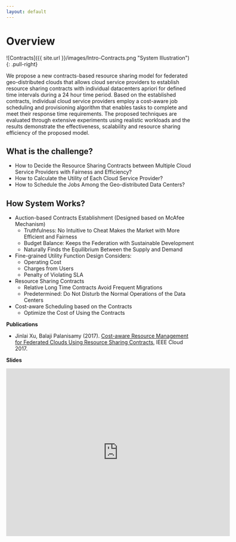 ```yaml
---
layout: default
---
```


# Overview

![Contracts]({{ site.url }}/images/Intro-Contracts.png "System Illustration") 
{: .pull-right}

We propose a new contracts-based resource sharing model for federated geo-distributed clouds that allows cloud service providers to establish resource sharing contracts with individual datacenters apriori for defined time intervals during a 24 hour time period. Based on the established contracts, individual cloud service providers employ a cost-aware job scheduling and provisioning algorithm that enables tasks to complete and meet their response time requirements. The proposed techniques are evaluated through extensive experiments using realistic workloads and the results demonstrate the effectiveness, scalability and resource sharing efficiency of the proposed model.

## What is the challenge? 
 + How to Decide the Resource Sharing Contracts between Multiple Cloud Service Providers with Fairness and Efficiency?
 + How to Calculate the Utility of Each Cloud Service Provider?
 + How to Schedule the Jobs Among the Geo-distributed Data Centers?

## How System Works?
 + Auction-based Contracts Establishment (Designed based on McAfee Mechanism)
    + Truthfulness: No Intuitive to Cheat Makes the Market with More Efficient and Fairness
    + Budget Balance: Keeps the Federation with Sustainable Development
    + Naturally Finds the Equilibrium Between the Supply and Demand
 + Fine-grained Utility Function Design Considers:
    + Operating Cost
    + Charges from Users
    + Penalty of Violating SLA
 + Resource Sharing Contracts
    + Relative Long Time Contracts Avoid Frequent Migrations
    + Predetermined: Do Not Disturb the Normal Operations of the Data Centers
 + Cost-aware Scheduling based on the Contracts
    + Optimize the Cost of Using the Contracts

**Publications**

 + Jinlai Xu, Balaji Palanisamy (2017). [Cost-aware Resource Management for Federated Clouds Using Resource Sharing Contracts](https://www.researchgate.net/publication/317097662_Cost-Aware_Resource_Management_for_Federated_Clouds_Using_Resource_Sharing_Contracts), IEEE Cloud 2017.
 
**Slides**

<iframe src="https://onedrive.live.com/embed?cid=E1DD6EDD2DA4DFBE&resid=E1DD6EDD2DA4DFBE%2121398&authkey=ANCwepdLkgdg-Xo&em=2" width="600" height="450" frameborder="0" scrolling="no"></iframe>
